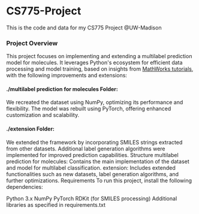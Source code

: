 # CS775-Project
This is the code and data for my CS775 Project @UW-Madison

### Project Overview
This project focuses on implementing and extending a multilabel prediction model for molecules. It leverages Python's ecosystem for efficient data processing and model training, based on insights from [MathWorks tutorials](https://www.mathworks.com/help/deeplearning/ug/multilabel-graph-classification-using-graph-attention-networks.html), with the following improvements and extensions:

#### ./multilabel prediction for molecules Folder:

We recreated the dataset using NumPy, optimizing its performance and flexibility.
The model was rebuilt using PyTorch, offering enhanced customization and scalability.

#### ./extension Folder:

We extended the framework by incorporating SMILES strings extracted from other datasets.
Additional label generation algorithms were implemented for improved prediction capabilities.
Structure
multilabel prediction for molecules: Contains the main implementation of the dataset and model for multilabel classification.
extension: Includes extended functionalities such as new datasets, label generation algorithms, and further optimizations.
Requirements
To run this project, install the following dependencies:

Python 3.x
NumPy
PyTorch
RDKit (for SMILES processing)
Additional libraries as specified in requirements.txt
